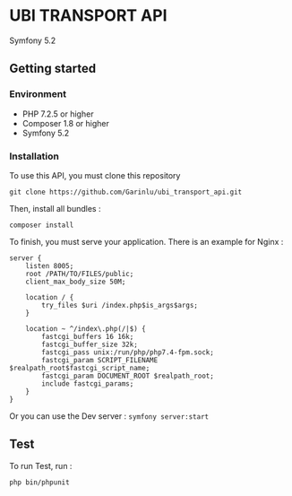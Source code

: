 # UBI TRANSPORT API

Symfony 5.2

## Getting started

### Environment

* PHP 7.2.5 or higher
* Composer 1.8 or higher
* Symfony 5.2

### Installation

To use this API, you must clone this repository

```shell
git clone https://github.com/Garinlu/ubi_transport_api.git
```

Then, install all bundles :

```shell
composer install
```

To finish, you must serve your application. There is an example for Nginx :

```
server {
	listen 8005;
    root /PATH/TO/FILES/public;
	client_max_body_size 50M;

    location / {
		try_files $uri /index.php$is_args$args;
    }

    location ~ ^/index\.php(/|$) {
		fastcgi_buffers 16 16k;
		fastcgi_buffer_size 32k;
        fastcgi_pass unix:/run/php/php7.4-fpm.sock;
        fastcgi_param SCRIPT_FILENAME $realpath_root$fastcgi_script_name;
        fastcgi_param DOCUMENT_ROOT $realpath_root;
        include fastcgi_params;
	}
}
```

Or you can use the Dev server : `symfony server:start`

## Test

To run Test, run :
```shell
php bin/phpunit
```
